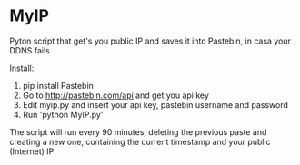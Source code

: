 # MyIP
Pyton script that get's you public IP and saves it into Pastebin, in casa your DDNS fails

Install:
1. pip install Pastebin
2. Go to http://pastebin.com/api and get you api key
3. Edit myip.py and insert your api key, pastebin username and password
4. Run 'python MyIP.py'

The script will run every 90 minutes, deleting the previous paste and creating a new one, containing the current timestamp
and your public (Internet) IP
